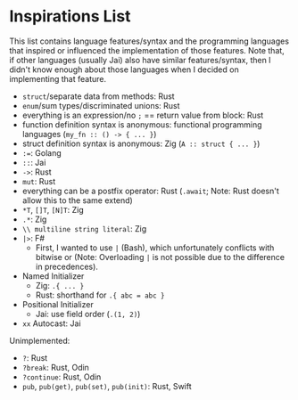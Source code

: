 # Inspirations List

This list contains language features/syntax and the programming languages that inspired or influenced the implementation of those features. Note that, if other languages (usually Jai) also have similar features/syntax, then I didn't know enough about those languages when I decided on implementing that feature.

* `struct`/separate data from methods: Rust
* `enum`/sum types/discriminated unions: Rust
* everything is an expression/no `;` == return value from block: Rust
* function definition syntax is anonymous: functional programming languages (`my_fn :: () -> { ... }`)
* struct definition syntax is anonymous: Zig (`A :: struct { ... }`)
* `:=`: Golang
* `::`: Jai
* `->`: Rust
* `mut`: Rust
* everything can be a postfix operator: Rust (`.await`; Note: Rust doesn't allow this to the same extend)
* `*T`, `[]T`, `[N]T`: Zig
* `.*`: Zig
* `\\ multiline string literal`: Zig
* `|>`: F#
    * First, I wanted to use `|` (Bash), which unfortunately conflicts with bitwise or (Note: Overloading `|` is not possible due to the difference in precedences).
* Named Initializer
    * Zig: `.{ ... }`
    * Rust: shorthand for `.{ abc = abc }`
* Positional Initializer
    * Jai: use field order (`.(1, 2)`)
* `xx` Autocast: Jai

Unimplemented:

* `?`: Rust
* `?break`: Rust, Odin
* `?continue`: Rust, Odin
* `pub`, `pub(get)`, `pub(set)`, `pub(init)`: Rust, Swift
